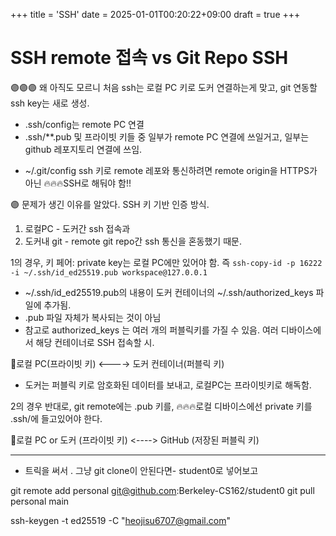 +++
title = 'SSH'
date = 2025-01-01T00:20:22+09:00
draft = true
+++
# SSH remote 접속 vs Git Repo SSH

🟣🟣🟣 왜 아직도 모르니
처음 ssh는 로컬 PC 키로 도커 연결하는게 맞고,
git 연동할 ssh key는 새로 생성.
- .ssh/config는 remote PC 연결
- .ssh/**.pub 및 프라이빗 키들 중 일부가 remote PC 연결에 쓰일거고, 일부는 github 레포지토리 연결에 쓰임. 

* ~/.git/config
ssh 키로 remote 레포와 통신하려면 
remote origin을 HTTPS가 아닌 🔥🔥🔥SSH로 해둬야 함!!

🟣 문제가 생긴 이유를 알았다.
SSH 키 기반 인증 방식.
1. 로컬PC - 도커간 ssh 접속과
2. 도커내 git - remote git repo간 ssh 통신을 혼동했기 때문.

1의 경우,
키 페어: private key는 로컬 PC에만 있어야 함.
즉 `ssh-copy-id -p 16222 -i ~/.ssh/id_ed25519.pub workspace@127.0.0.1`
- ~/.ssh/id_ed25519.pub의 내용이 도커 컨테이너의 ~/.ssh/authorized_keys 파일에 추가됨.
- .pub 파일 자체가 복사되는 것이 아님
- 참고로 authorized_keys 는 여러 개의 퍼블릭키를 가질 수 있음. 여러 디바이스에서 해당 컨테이너로 SSH 접속할 시. 

💎로컬 PC(프라이빗 키) <----> 도커 컨테이너(퍼블릭 키)
- 도커는 퍼블릭 키로 암호화된 데이터를 보내고, 로컬PC는 프라이빗키로 해독함.

2의 경우 반대로,
git remote에는 .pub 키를,
🔥🔥🔥로컬 디바이스에선 private 키를 .ssh/에 들고있어야 한다.

💎로컬 PC or 도커 (프라이빗 키) <----> GitHub (저장된 퍼블릭 키)

---

* 트릭을 써서 .
그냥 git clone이 안된다면-
student0로 넣어보고

git remote add personal git@github.com:Berkeley-CS162/student0
git pull personal main 

ssh-keygen -t ed25519 -C "heojisu6707@gmail.com"
